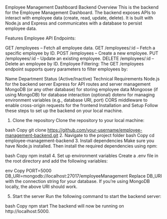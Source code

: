 Employee Management Dashboard Backend
Overview
This is the backend for the Employee Management Dashboard. The backend exposes APIs to interact with employee data (create, read, update, delete). It is built with Node.js and Express and communicates with a database to persist employee data.

Features
Employee API Endpoints:

GET /employees – Fetch all employee data.
GET /employees/:id – Fetch a specific employee by ID.
POST /employees – Create a new employee.
PUT /employees/:id – Update an existing employee.
DELETE /employees/:id – Delete an employee by ID.
Employee Filtering: The GET /employees endpoint supports query parameters to filter employees by:

Name
Department
Status (Active/Inactive)
Technical Requirements
Node.js for the backend server
Express for API routes and server management
MongoDB (or any other database) for storing employee data
Mongoose (if using MongoDB) for database interaction (optional)
dotenv for managing environment variables (e.g., database URI, port)
CORS middleware to enable cross-origin requests for the frontend
Installation and Setup
Follow these steps to set up the backend on your local machine.

1. Clone the repository
Clone the repository to your local machine:

bash
Copy
git clone https://github.com/your-username/employee-management-backend.git
2. Navigate to the project folder
bash
Copy
cd employee-management-backend
3. Install dependencies
Make sure you have Node.js installed. Then install the required dependencies using npm:

bash
Copy
npm install
4. Set up environment variables
Create a .env file in the root directory and add the following variables:

env
Copy
PORT=5000
DB_URI=mongodb://localhost:27017/employeeManagement
Replace DB_URI with the connection string for your database. If you’re using MongoDB locally, the above URI should work.

5. Start the server
Run the following command to start the backend server:

bash
Copy
npm start
The backend will now be running on http://localhost:5000.
